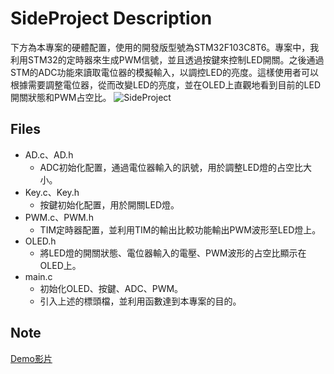 # SideProject Description
下方為本專案的硬體配置，使用的開發版型號為STM32F103C8T6。專案中，我利用STM32的定時器來生成PWM信號，並且透過按鍵來控制LED開關。之後通過STM的ADC功能來讀取電位器的模擬輸入，以調控LED的亮度。這樣使用者可以根據需要調整電位器，從而改變LED的亮度，並在OLED上直觀地看到目前的LED開關狀態和PWM占空比。
![SideProject](https://github.com/user-attachments/assets/d5728570-06fe-4746-8a59-54324a709214)

## Files
* AD.c、AD.h
  * ADC初始化配置，通過電位器輸入的訊號，用於調整LED燈的占空比大小。
* Key.c、Key.h
  * 按鍵初始化配置，用於開關LED燈。
* PWM.c、PWM.h
  * TIM定時器配置，並利用TIM的輸出比較功能輸出PWM波形至LED燈上。
* OLED.h
  * 將LED燈的開關狀態、電位器輸入的電壓、PWM波形的占空比顯示在OLED上。
* main.c
  * 初始化OLED、按鍵、ADC、PWM。
  * 引入上述的標頭檔，並利用函數達到本專案的目的。

## Note
[Demo影片](https://youtu.be/iyt_DDAFmKg)

